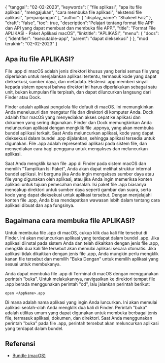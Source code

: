 {
"tanggal": "02-02-2023",
  "keywords": [
"file aplikasi",
"apa itu file aplikasi",
"mengajukan",
"cara membuka file aplikasi",
"ekstensi file aplikasi",
"perpanjangan"
],
  "author": {
"display_name": "Shakeel Faiz"
},
"draft": "false",
"toc": true,
  "description":"Pelajari tentang format file APP dan API yang dapat membuat dan membuka file APP.",
"title": "Format File APLIKASI - Paket Aplikasi macOS",
"linktitle": "APLIKASI",
  "menu": {
    "docs": {
      "identifier": "executable-app",
"parent": "dapat dieksekusi"
}
},
"mod terakhir": "02-02-2023"
}

## Apa itu file APLIKASI?

File .app di macOS adalah jenis direktori khusus yang berisi semua file yang diperlukan untuk menjalankan aplikasi tertentu, termasuk kode yang dapat dieksekusi, sumber daya, dan metadata. Ekstensi .app memberi sinyal kepada sistem operasi bahwa direktori ini harus diperlakukan sebagai satu unit, bukan kumpulan file terpisah, dan dapat diluncurkan langsung dari Finder atau Dock.

Finder adalah aplikasi pengelola file default di macOS. Ini memungkinkan Anda menelusuri dan mengatur file dan direktori di komputer Anda. Dock adalah fitur macOS yang menyediakan akses cepat ke aplikasi dan dokumen yang sering digunakan. Finder dan Dock memungkinkan Anda meluncurkan aplikasi dengan mengklik file .appnya, yang akan membuka bundel aplikasi terkait. Saat Anda meluncurkan aplikasi, kode yang dapat dieksekusi dalam bundel .app dijalankan, sehingga aplikasi tersedia untuk digunakan. File .app adalah representasi aplikasi pada sistem file, dan menyediakan cara bagi pengguna untuk mengakses dan meluncurkan aplikasi.

Saat Anda mengklik kanan file .app di Finder pada sistem macOS dan memilih "Tampilkan Isi Paket", Anda akan dapat melihat struktur internal bundel aplikasi. Ini berguna jika Anda ingin mengakses sumber daya atau file yang digunakan oleh aplikasi, atau jika Anda ingin memeriksa konten aplikasi untuk tujuan pemecahan masalah. Isi paket file .app biasanya mencakup direktori untuk sumber daya seperti gambar dan suara, serta kode yang dapat dieksekusi untuk aplikasi tersebut. Dengan menjelajahi konten file .app, Anda bisa mendapatkan wawasan lebih dalam tentang cara aplikasi dibuat dan apa fungsinya.

## Bagaimana cara membuka file APLIKASI?

Untuk membuka file .app di macOS, cukup klik dua kali file tersebut di Finder. Ini akan meluncurkan aplikasi yang terdapat dalam bundel .app. Jika aplikasi diinstal pada sistem Anda dan telah dikaitkan dengan jenis file .app, mengklik dua kali file tersebut akan memulai aplikasi secara otomatis. Jika aplikasi tidak dikaitkan dengan jenis file .app, Anda mungkin perlu mengklik kanan file tersebut dan memilih "Buka Dengan" untuk memilih aplikasi yang sesuai untuk membukanya.

Anda dapat membuka file .app di Terminal di macOS dengan menggunakan perintah "buka". Untuk melakukannya, navigasikan ke direktori tempat file .app berada menggunakan perintah "cd", lalu jalankan perintah berikut:

```
open <AppName>.app 
```

Di mana<AppName> adalah nama aplikasi yang ingin Anda luncurkan. Ini akan memulai aplikasi seolah-olah Anda mengklik dua kali di Finder. Perintah "buka" adalah utilitas umum yang dapat digunakan untuk membuka berbagai jenis file, termasuk aplikasi, dokumen, dan direktori. Saat Anda menggunakan perintah "buka" pada file .app, perintah tersebut akan meluncurkan aplikasi yang terdapat dalam bundel.

## Referensi
* [Bundle (macOS)](https://en.wikipedia.org/wiki/Bundle_(macOS))
